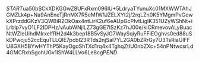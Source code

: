 $START$ua50bSCkXDKGGwZ8UFxRxm096lU+5LdryaTYunuXc01MXWWTAhJGMZLk4p+Na9AnEneTjRnMX7R5eMfW1JZELXYt2j/2rqLZn0K5YMgmPvGowkXPrzddGKzV3QWBiR2OkOax4ntLirK2uf6eAUpGcPIvtLigIK351UZyWShNt+iLrblp7vyO1LF2IDPHz/vAubWNjlLZ73gGE7ISzKz7hJ00e/kiCRmevovALyBuacNtWZleUihdMIrxelfRH2d4k3bep18B5vSyJG7WaySqiyRuFFiEOghvs0ed88uSkDPwcju52ccEquTLLQIE7pcbI23RTds2njSaI7YL2GA0bZRrGy7U3TsRiaUlFFU8GXH5BYwHYThP5KayOgoShTXd1rq4x4TghqZtIU0nbZXc+54nPNtwcsrLd4GMCRxhSgohUGv1lShW4LLVo6Le8cgP$END$